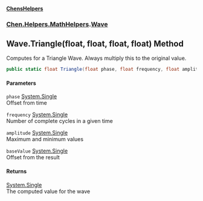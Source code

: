 
#### [ChensHelpers](index 'index')

### [Chen.Helpers.MathHelpers](Chen_Helpers_MathHelpers 'Chen.Helpers.MathHelpers').[Wave](Chen_Helpers_MathHelpers_Wave 'Chen.Helpers.MathHelpers.Wave')

## Wave.Triangle(float, float, float, float) Method
Computes for a Triangle Wave. Always multiply this to the original value.  
```csharp
public static float Triangle(float phase, float frequency, float amplitude, float baseValue);
```

#### Parameters
<a name='Chen_Helpers_MathHelpers_Wave_Triangle(float_float_float_float)_phase'></a>
`phase` [System.Single](https://docs.microsoft.com/en-us/dotnet/api/System.Single 'System.Single')  
Offset from time
  
<a name='Chen_Helpers_MathHelpers_Wave_Triangle(float_float_float_float)_frequency'></a>
`frequency` [System.Single](https://docs.microsoft.com/en-us/dotnet/api/System.Single 'System.Single')  
Number of complete cycles in a given time
  
<a name='Chen_Helpers_MathHelpers_Wave_Triangle(float_float_float_float)_amplitude'></a>
`amplitude` [System.Single](https://docs.microsoft.com/en-us/dotnet/api/System.Single 'System.Single')  
Maximum and minimum values
  
<a name='Chen_Helpers_MathHelpers_Wave_Triangle(float_float_float_float)_baseValue'></a>
`baseValue` [System.Single](https://docs.microsoft.com/en-us/dotnet/api/System.Single 'System.Single')  
Offset from the result
  

#### Returns
[System.Single](https://docs.microsoft.com/en-us/dotnet/api/System.Single 'System.Single')  
The computed value for the wave
